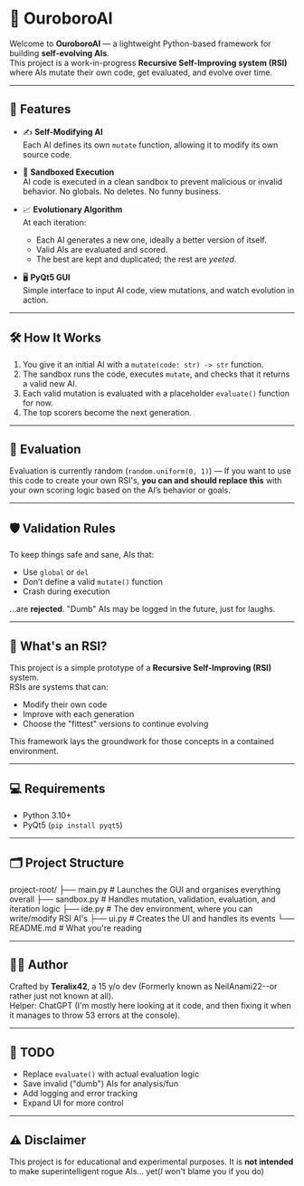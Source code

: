 # 🧠 OuroboroAI

Welcome to **OuroboroAI** — a lightweight Python-based framework for building **self-evolving AIs**.  
This project is a work-in-progress **Recursive Self-Improving system (RSI)** where AIs mutate their own code, get evaluated, and evolve over time.

---

## 🚀 Features

- ✍️ **Self-Modifying AI**  
  Each AI defines its own `mutate` function, allowing it to modify its own source code.

- 🧪 **Sandboxed Execution**  
  AI code is executed in a clean sandbox to prevent malicious or invalid behavior. No globals. No deletes. No funny business.

- 📈 **Evolutionary Algorithm**  
  At each iteration:
  - Each AI generates a new one, ideally a better version of itself.
  - Valid AIs are evaluated and scored.
  - The best are kept and duplicated; the rest are *yeeted*.

- 🖥️ **PyQt5 GUI**  
  Simple interface to input AI code, view mutations, and watch evolution in action.

---

## 🛠 How It Works

1. You give it an initial AI with a `mutate(code: str) -> str` function.
2. The sandbox runs the code, executes `mutate`, and checks that it returns a valid new AI.
3. Each valid mutation is evaluated with a placeholder `evaluate()` function for now.
4. The top scorers become the next generation.

---

## 🧪 Evaluation

Evaluation is currently random (`random.uniform(0, 1)`) — If you want to use this code to create your own RSI's, **you can and should replace this** with your own scoring logic based on the AI’s behavior or goals.

---

## 🛡 Validation Rules

To keep things safe and sane, AIs that:
- Use `global` or `del`
- Don’t define a valid `mutate()` function
- Crash during execution

...are **rejected**. "Dumb" AIs may be logged in the future, just for laughs.

---

## 🧠 What's an RSI?

This project is a simple prototype of a **Recursive Self-Improving (RSI)** system.  
RSIs are systems that can:
- Modify their own code
- Improve with each generation
- Choose the "fittest" versions to continue evolving

This framework lays the groundwork for those concepts in a contained environment.

---

## 💻 Requirements

- Python 3.10+
- PyQt5 (`pip install pyqt5`)

---

## 🗂 Project Structure

project-root/
├── main.py # Launches the GUI and organises everything overall
├── sandbox.py # Handles mutation, validation, evaluation, and iteration logic
├── ide.py # The dev environment, where you can write/modify RSI AI's
├── ui.py # Creates the UI and handles its events
└── README.md # What you're reading

---

## 🧙‍♂️ Author

Crafted by **Teralix42**, a 15 y/o dev (Formerly known as NeilAnami22--or rather just not known at all).  
Helper: ChatGPT (I'm mostly here looking at it code, and then fixing it when it manages to throw 53 errors at the console).

---

## 📝 TODO

- Replace `evaluate()` with actual evaluation logic
- Save invalid ("dumb") AIs for analysis/fun
- Add logging and error tracking
- Expand UI for more control

---

## ⚠️ Disclaimer

This project is for educational and experimental purposes. It is **not intended** to make superintelligent rogue AIs... yet(*I* won't blame you if you do)
